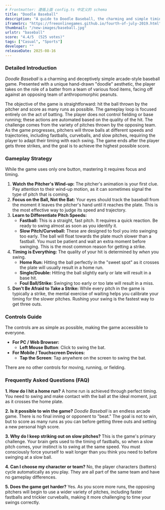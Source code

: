 ```yaml
---
# Frontmatter: 遵循上面 config.ts 中定义的 schema
title: "Doodle Baseball"
description: "A guide to Doodle Baseball, the charming and simple timing-based sports game. Learn how to play, get tips for hitting home runs, understand the controls, and find answers to common questions."
iframeSrc: "https://freeonlinegames.github.io/fourth-of-july-2019.html"
thumbnail: "/new-images/baseball.jpg"
urlstr: "baseball"
score: "4.4/5  (525 votes)"
tags: ["Casual", "Sports"]
developer: ""
releaseDate: 2025-08-16
---
```




### Detailed Introduction

*Doodle Baseball* is a charming and deceptively simple arcade-style baseball game. Presented with a unique hand-drawn "doodle" aesthetic, the player takes on the role of a batter from a team of various food items, facing off against an opposing team of anthropomorphic peanuts.

The objective of the game is straightforward: hit the ball thrown by the pitcher and score as many runs as possible. The gameplay loop is focused entirely on the act of batting. The player does not control fielding or base running; these actions are automated based on the quality of the hit. The challenge comes from the variety of pitches thrown by the opposing team. As the game progresses, pitchers will throw balls at different speeds and trajectories, including fastballs, curveballs, and slow pitches, requiring the player to adapt their timing with each swing. The game ends after the player gets three strikes, and the goal is to achieve the highest possible score.

### Gameplay Strategy

While the game uses only one button, mastering it requires focus and timing.

1.  **Watch the Pitcher's Wind-up:** The pitcher's animation is your first clue. Pay attention to their wind-up motion, as it can sometimes signal the type of pitch that is coming.
2.  **Focus on the Ball, Not the Bat:** Your eyes should track the baseball from the moment it leaves the pitcher's hand until it reaches the plate. This is the most effective way to judge its speed and trajectory.
3.  **Learn to Differentiate Pitch Speeds:**
    *   **Fastball:** This is a straight, fast pitch. It requires a quick reaction. Be ready to swing almost as soon as you identify it.
    *   **Slow Pitch/Curveball:** These are designed to fool you into swinging too early. The ball will float towards the plate much slower than a fastball. You must be patient and wait an extra moment before swinging. This is the most common reason for getting a strike.
4.  **Timing is Everything:** The quality of your hit is determined by *when* you swing.
    *   **Home Run:** Hitting the ball perfectly in the "sweet spot" as it crosses the plate will usually result in a home run.
    *   **Single/Double:** Hitting the ball slightly early or late will result in a base hit.
    *   **Foul Ball/Strike:** Swinging too early or too late will result in a miss.
5.  **Don't Be Afraid to Take a Strike:** While every pitch in the game is typically a strike, the mental exercise of waiting helps you calibrate your timing for the slower pitches. Rushing your swing is the fastest way to get three outs.

### Controls Guide

The controls are as simple as possible, making the game accessible to everyone.

*   **For PC / Web Browser:**
    *   **Left Mouse Button**: Click to swing the bat.
*   **For Mobile / Touchscreen Devices:**
    *   **Tap the Screen**: Tap anywhere on the screen to swing the bat.

There are no other controls for moving, running, or fielding.

### Frequently Asked Questions (FAQ)

**1. How do I hit a home run?**
A home run is achieved through perfect timing. You need to swing and make contact with the ball at the ideal moment, just as it crosses the home plate.

**2. Is it possible to win the game?**
*Doodle Baseball* is an endless arcade game. There is no final inning or opponent to "beat." The goal is not to win, but to score as many runs as you can before getting three outs and setting a new personal high score.

**3. Why do I keep striking out on slow pitches?**
This is the game's primary challenge. Your brain gets used to the timing of fastballs, so when a slow pitch comes, your instinct is to swing at the same speed. You must consciously force yourself to wait longer than you think you need to before swinging at a slow ball.

**4. Can I choose my character or team?**
No, the player characters (batters) cycle automatically as you play. They are all part of the same team and have no gameplay differences.

**5. Does the game get harder?**
Yes. As you score more runs, the opposing pitchers will begin to use a wider variety of pitches, including faster fastballs and trickier curveballs, making it more challenging to time your swings correctly.

